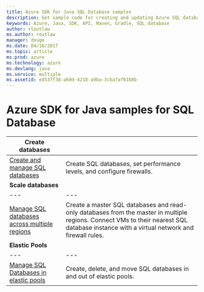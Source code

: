 ```yaml
---
title: Azure SDK for Java SQL Database samples
description: Get sample code for creating and updating Azure SQL databases using the Java SDK for Azure
keywords: Azure, Java, SDK, API, Maven, Gradle, SQL database
author: rloutlaw
ms.author: routlaw
manager: douge
ms.date: 04/16/2017
ms.topic: article
ms.prod: azure
ms.technology: azure
ms.devlang: java
ms.service: multiple
ms.assetid: e4537f38-a60d-4218-a9ba-3cba7af61b8b
---
```



# Azure SDK for Java samples for SQL Database

| **Create databases** ||
|---|---|
| [Create and manage SQL databases][2] | Create SQL databases, set performance levels, and configure firewalls.  | 
| **Scale databases** ||
|---|---|
| [Manage SQL databases across multiple regions][2] | Create a master SQL databases and read-only databases from the master in multiple regions. Connect VMs to their nearest SQL database instance with a virtual network and firewall rules. | 
| **Elastic Pools** ||
|---|---|
| [Manage SQL Databases in elastic pools][2] | Create, delete, and move SQL databases in and out of elastic pools. | 

[2]: java-sdk-azure-configure-webapp-sources.md